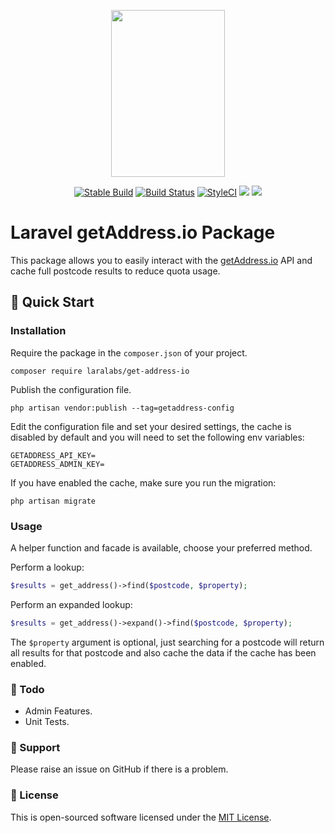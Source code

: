 <p align="center">
    <img src="http://assets.laralabs.uk/images/logos/laralabs_logo_big.png" height="267px" width="182px" />
</p>
<p align="center">
<a href="https://packagist.org/packages/laralabs/get-address-io"><img src="https://poser.pugx.org/laralabs/get-address-io/version" alt="Stable Build" /></a>
<a href="https://travis-ci.org/Laralabs/get-address-io"><img src="https://travis-ci.org/Laralabs/get-address-io.svg?branch=master" alt="Build Status"></a>
<a href="https://styleci.io/repos/195806527"><img src="https://styleci.io/repos/195806527/shield?branch=master" alt="StyleCI"></a>
<a href="https://codeclimate.com/github/Laralabs/get-address-io/maintainability"><img src="https://api.codeclimate.com/v1/badges/744992b1495722bd6839/maintainability" /></a>
<a href="https://codeclimate.com/github/Laralabs/get-address-io/test_coverage"><img src="https://api.codeclimate.com/v1/badges/744992b1495722bd6839/test_coverage" /></a>
</p>

# Laravel getAddress.io Package

This package allows you to easily interact with the [getAddress.io](https://getaddress.io/) API and cache full postcode results to reduce quota usage.

## :rocket: Quick Start

### Installation
Require the package in the `composer.json` of your project.
```
composer require laralabs/get-address-io
```
Publish the configuration file.
```
php artisan vendor:publish --tag=getaddress-config
```
Edit the configuration file and set your desired settings, the cache is disabled by default and you will need to set the following env variables:
```
GETADDRESS_API_KEY=
GETADDRESS_ADMIN_KEY=
```

If you have enabled the cache, make sure you run the migration:
```
php artisan migrate
```

### Usage
A helper function and facade is available, choose your preferred method.

Perform a lookup:
```php
$results = get_address()->find($postcode, $property);
```

Perform an expanded lookup:
```php
$results = get_address()->expand()->find($postcode, $property);
```

The `$property` argument is optional, just searching for a postcode will return all results for that postcode and also cache the data if the cache has been enabled.

### :pushpin: Todo

- Admin Features.
- Unit Tests.

### :speech_balloon: Support

Please raise an issue on GitHub if there is a problem.

### :key: License

This is open-sourced software licensed under the [MIT License](http://opensource.org/licenses/MIT).
